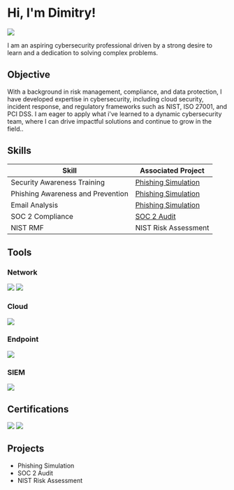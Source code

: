 # Hi, I'm Dimitry!
<a href="https://linkedin.com/in/dimitrydecolin"><img src="https://img.shields.io/badge/-LinkedIn-0072b1?&style=for-the-badge&logo=linkedin&logoColor=white" /></a>

I am an aspiring cybersecurity professional driven by a strong desire to learn and a dedication to solving complex problems.

## Objective
With a background in risk management, compliance, and data protection, I have developed expertise in cybersecurity, including cloud security, incident response, and regulatory frameworks such as NIST, ISO 27001, and PCI DSS. I am eager to apply what i've learned to a dynamic cybersecurity team, where I can drive impactful solutions and continue to grow in the field..

## Skills
| Skill                                         | Associated Project         |
|-----------------------------------------------|----------------------------|
| Security Awareness Training                   | <a href="https://github.com/dimi901/Phishing-Simulation">Phishing Simulation</a>|
| Phishing Awareness and Prevention             | <a href="https://github.com/dimi901/Phishing-Simulation">Phishing Simulation</a>|
| Email Analysis                                | <a href="https://github.com/dimi901/Phishing-Simulation">Phishing Simulation</a>|
| SOC 2 Compliance     | <a href="https://github.com/dimi901/SOC-2-Audit">SOC 2 Audit</a>|
| NIST RMF                | NIST Risk Assessment|

## Tools

### Network
<div>
    <img src="https://img.shields.io/badge/-Wireshark-1679A7?&style=for-the-badge&logo=Wireshark&logoColor=white" />
    <img src="https://img.shields.io/badge/-Cisco%20Packet%20Tracer-1BA0D7?style=for-the-badge&logo=Cisco&logoColor=white" />
</div>

### Cloud
<div>
    <img src="https://img.shields.io/badge/-AWS-232F3E?style=for-the-badge&logo=Amazon%20AWS&logoColor=white" />
</div>

### Endpoint
<div>
    <img src="https://img.shields.io/badge/-Microsoft_Defender_for_Endpoint-00A4EF?&style=for-the-badge&logo=Microsoft&logoColor=white" />
</div>

### SIEM
<div>
    <img src="https://img.shields.io/badge/-Splunk-000000?&style=for-the-badge&logo=Splunk&logoColor=white" />
</div>

## Certifications
<div>
<img src="https://img.shields.io/badge/-Security%2B-FF0000?&style=for-the-badge&logo=CompTIA&logoColor=white" />
<img src="https://img.shields.io/badge/-ISC2%20CC-006400?&style=for-the-badge&logoColor=white" />
</div>

## Projects
- Phishing Simulation
- SOC 2 Audit
- NIST Risk Assessment
